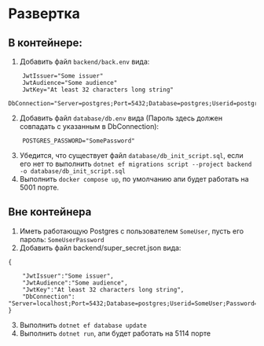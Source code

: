 # Развертка

## В контейнере:

1. Добавить файл `backend/back.env` вида:
~~~
    JwtIssuer="Some issuer"
    JwtAudience="Some audience"
    JwtKey="At least 32 characters long string"
    DbConnection="Server=postgres;Port=5432;Database=postgres;Userid=postgres;Password=SomePassword"
~~~
2. Добавить файл `database/db.env` вида (Пароль здесь должен совпадать с указанным в DbConnection):
~~~
    POSTGRES_PASSWORD="SomePassword"
~~~ 
3. Убедится, что существует файл `database/db_init_script.sql`, если его нет то выполнить `dotnet ef migrations script --project backend -o database/db_init_script.sql` 
4. Выполнить `docker compose up`, по умолчанию апи будет работать на 5001 порте.

## Вне контейнера

1. Иметь работающую Postgres с пользователем `SomeUser`, пусть его пароль: `SomeUserPassword`
2. Добавить файл backend/super_secret.json вида:
~~~
{

    "JwtIssuer":"Some issuer",
    "JwtAudience":"Some audience",
    "JwtKey":"At least 32 characters long string",
    "DbConnection": "Server=localhost;Port=5432;Database=postgres;Userid=SomeUser;Password=SomeUserPassword"
}
~~~
3. Выполнить `dotnet ef database update`
4. Выполнить `dotnet run`, апи будет работать на 5114 порте
